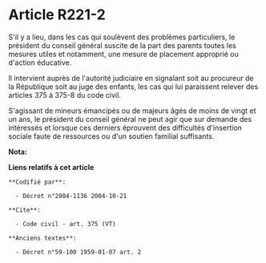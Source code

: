 # Article R221-2

S'il y a lieu, dans les cas qui soulèvent des problèmes particuliers, le président du conseil général suscite de la part des
parents toutes les mesures utiles et notamment, une mesure de placement approprié ou d'action éducative. 

Il intervient auprès de l'autorité judiciaire en signalant soit au procureur de la République soit au juge des enfants, les
cas qui lui paraissent relever des articles 375 à 375-8 du code civil. 

S'agissant de mineurs émancipés ou de majeurs âgés de moins de vingt et un ans, le président du conseil général ne peut agir
que sur demande des intéressés et lorsque ces derniers éprouvent des difficultés d'insertion sociale faute de ressources ou
d'un soutien familial suffisants.

**Nota:**



**Liens relatifs à cet article**

	**Codifié par**:

	  - Décret n°2004-1136 2004-10-21

	**Cite**:

	  - Code civil - art. 375 (VT)

	**Anciens textes**:

	  - Décret n°59-100 1959-01-07 art. 2
